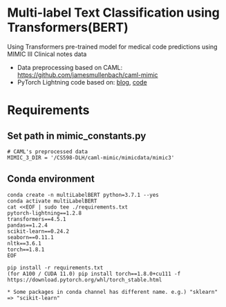# Multi-label Text Classification using Transformers(BERT)
Using Transformers pre-trained model for medical code predictions using MIMIC III Clinical notes data

* Data preprocessing based on CAML: https://github.com/jamesmullenbach/caml-mimic
* PyTorch Lightning code based on: [blog](https://medium.com/analytics-vidhya/multi-label-text-classification-using-transformers-bert-93460838e62b), [code](https://github.com/pnageshkar/NLP/blob/master/Medium/Multi_label_Classification_BERT_Lightning.ipynb)

# Requirements

## Set path in mimic_constants.py
   
    # CAML's preprocessed data
    MIMIC_3_DIR = '/CS598-DLH/caml-mimic/mimicdata/mimic3'
   
## Conda environment

    conda create -n multiLabelBERT python=3.7.1 --yes
    conda activate multiLabelBERT
    cat <<EOF | sudo tee ./requirements.txt
    pytorch-lightning==1.2.8
    transformers==4.5.1
    pandas==1.2.4
    scikit-learn==0.24.2
    seaborn==0.11.1
    nltk==3.6.1
    torch==1.8.1
    EOF
    
    pip install -r requirements.txt
    (for A100 / CUDA 11.0) pip install torch==1.8.0+cu111 -f https://download.pytorch.org/whl/torch_stable.html
    
    * Some packages in conda channel has different name. e.g.) "sklearn" => "scikit-learn"
 